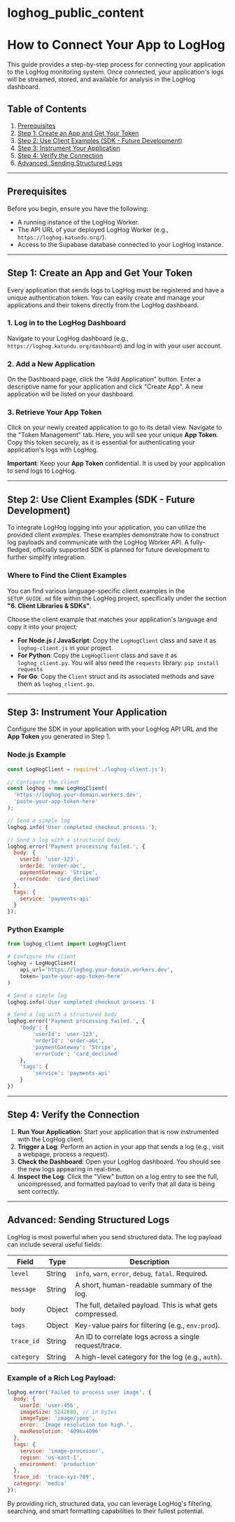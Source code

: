 # loghog_public_content
# How to Connect Your App to LogHog

This guide provides a step-by-step process for connecting your application to the LogHog monitoring system. Once connected, your application's logs will be streamed, stored, and available for analysis in the LogHog dashboard.

## Table of Contents

1.  [Prerequisites](#prerequisites)
2.  [Step 1: Create an App and Get Your Token](#step-1-create-an-app-and-get-your-token)
3.  [Step 2: Use Client Examples (SDK - Future Development)](#step-2-use-client-examples-sdk-future-development)
4.  [Step 3: Instrument Your Application](#step-3-instrument-your-application)
5.  [Step 4: Verify the Connection](#step-4-verify-the-connection)
6.  [Advanced: Sending Structured Logs](#advanced-sending-structured-logs)

---

## Prerequisites

Before you begin, ensure you have the following:

*   A running instance of the LogHog Worker.
*   The API URL of your deployed LogHog Worker (e.g., `https://loghog.katundu.org/`).
*   Access to the Supabase database connected to your LogHog instance.

---

## Step 1: Create an App and Get Your Token

Every application that sends logs to LogHog must be registered and have a unique authentication token. You can easily create and manage your applications and their tokens directly from the LogHog dashboard.

### 1. Log in to the LogHog Dashboard

Navigate to your LogHog dashboard (e.g., `https://loghog.katundu.org/dashboard`) and log in with your user account.

### 2. Add a New Application

On the Dashboard page, click the "Add Application" button. Enter a descriptive name for your application and click "Create App". A new application will be listed on your dashboard.

### 3. Retrieve Your App Token

Click on your newly created application to go to its detail view. Navigate to the "Token Management" tab. Here, you will see your unique **App Token**. Copy this token securely, as it is essential for authenticating your application's logs with LogHog.

**Important**: Keep your **App Token** confidential. It is used by your application to send logs to LogHog.

---

## Step 2: Use Client Examples (SDK - Future Development)

To integrate LogHog logging into your application, you can utilize the provided client *examples*. These examples demonstrate how to construct log payloads and communicate with the LogHog Worker API. A fully-fledged, officially supported SDK is planned for future development to further simplify integration.

### Where to Find the Client Examples

You can find various language-specific client examples in the `SETUP_GUIDE.md` file within the LogHog project, specifically under the section **"6. Client Libraries & SDKs"**.

Choose the client example that matches your application's language and copy it into your project:

*   **For Node.js / JavaScript**: Copy the `LogHogClient` class and save it as `loghog-client.js` in your project.
*   **For Python**: Copy the `LogHogClient` class and save it as `loghog_client.py`. You will also need the `requests` library: `pip install requests`
*   **For Go**: Copy the `Client` struct and its associated methods and save them as `loghog_client.go`.

---

## Step 3: Instrument Your Application

Configure the SDK in your application with your LogHog API URL and the **App Token** you generated in Step 1.

### Node.js Example

```javascript
const LogHogClient = require('./loghog-client.js');

// Configure the client
const loghog = new LogHogClient(
  'https://loghog.your-domain.workers.dev',
  'paste-your-app-token-here'
);

// Send a simple log
loghog.info('User completed checkout process.');

// Send a log with a structured body
loghog.error('Payment processing failed.', {
  body: {
    userId: 'user-123',
    orderId: 'order-abc',
    paymentGateway: 'Stripe',
    errorCode: 'card_declined'
  },
  tags: {
    service: 'payments-api'
  }
});
```

### Python Example

```python
from loghog_client import LogHogClient

# Configure the client
loghog = LogHogClient(
    api_url='https://loghog.your-domain.workers.dev',
    token='paste-your-app-token-here'
)

# Send a simple log
loghog.info('User completed checkout process.')

# Send a log with a structured body
loghog.error('Payment processing failed.', {
    'body': {
        'userId': 'user-123',
        'orderId': 'order-abc',
        'paymentGateway': 'Stripe',
        'errorCode': 'card_declined'
    },
    'tags': {
        'service': 'payments-api'
    }
})
```

---

## Step 4: Verify the Connection

1.  **Run Your Application**: Start your application that is now instrumented with the LogHog client.
2.  **Trigger a Log**: Perform an action in your app that sends a log (e.g., visit a webpage, process a request).
3.  **Check the Dashboard**: Open your LogHog dashboard. You should see the new logs appearing in real-time.
4.  **Inspect the Log**: Click the "View" button on a log entry to see the full, uncompressed, and formatted payload to verify that all data is being sent correctly.

---

## Advanced: Sending Structured Logs

LogHog is most powerful when you send structured data. The log payload can include several useful fields:

| Field         | Type    | Description                                           |
|---------------|---------|-------------------------------------------------------|
| `level`       | String  | `info`, `warn`, `error`, `debug`, `fatal`. Required.   |
| `message`     | String  | A short, human-readable summary of the log.           |
| `body`        | Object  | The full, detailed payload. This is what gets compressed. |
| `tags`        | Object  | Key-value pairs for filtering (e.g., `env:prod`).       |
| `trace_id`    | String  | An ID to correlate logs across a single request/trace. |
| `category`    | String  | A high-level category for the log (e.g., `auth`).     |

### Example of a Rich Log Payload:

```javascript
loghog.error('Failed to process user image', {
  body: {
    userId: 'user-456',
    imageSize: 5242880, // in bytes
    imageType: 'image/jpeg',
    error: 'Image resolution too high.',
    maxResolution: '4096x4096'
  },
  tags: {
    service: 'image-processor',
    region: 'us-east-1',
    environment: 'production'
  },
  trace_id: 'trace-xyz-789',
  category: 'media'
});
```

By providing rich, structured data, you can leverage LogHog's filtering, searching, and smart formatting capabilities to their fullest potential.

